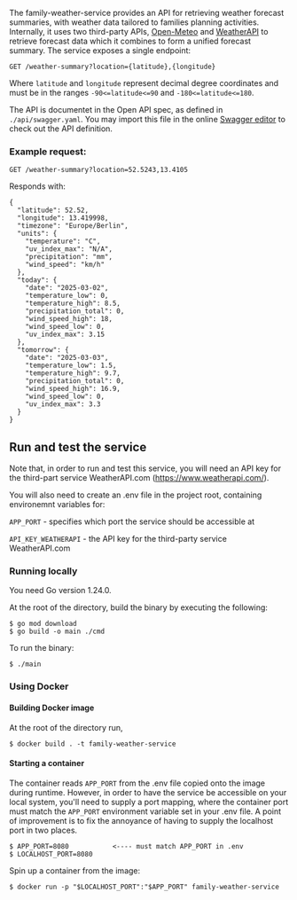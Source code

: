 The family-weather-service provides an API for retrieving weather forecast summaries, with weather data tailored to families planning activities. Internally, it uses two third-party APIs, [Open-Meteo](https://open-meteo.com/) and [WeatherAPI](https://www.weatherapi.com/) to retrieve forecast data which it combines to form a unified forecast summary. The service exposes a single endpoint:

```
GET /weather-summary?location={latitude},{longitude}
```
Where `latitude` and `longitude` represent decimal degree coordinates and must be in the ranges `-90<=latitude<=90` and `-180<=latitude<=180`.

The API is documentet in the Open API spec, as defined in `./api/swagger.yaml`. You may import this file in the online [Swagger editor](https://editor.swagger.io) to check out the API definition.


### Example request:

`GET /weather-summary?location=52.5243,13.4105`

Responds with:

```
{
  "latitude": 52.52,
  "longitude": 13.419998,
  "timezone": "Europe/Berlin",
  "units": {
    "temperature": "C",
    "uv_index_max": "N/A",
    "precipitation": "mm",
    "wind_speed": "km/h"
  },
  "today": {
    "date": "2025-03-02",
    "temperature_low": 0,
    "temperature_high": 8.5,
    "precipitation_total": 0,
    "wind_speed_high": 18,
    "wind_speed_low": 0,
    "uv_index_max": 3.15
  },
  "tomorrow": {
    "date": "2025-03-03",
    "temperature_low": 1.5,
    "temperature_high": 9.7,
    "precipitation_total": 0,
    "wind_speed_high": 16.9,
    "wind_speed_low": 0,
    "uv_index_max": 3.3
  }
}
```

## Run and test the service
Note that, in order to run and test this service, you will need an API key for the third-part service WeatherAPI.com (https://www.weatherapi.com/).

You will also need to create an .env file in the project root, containing environemnt variables for:

`APP_PORT` - specifies which port the service should be accessible at

`API_KEY_WEATHERAPI` - the API key for the third-party service WeatherAPI.com

### Running locally
You need Go version 1.24.0.

At the root of the directory, build the binary by executing the following:
```
$ go mod download
$ go build -o main ./cmd
```

To run the binary:
```
$ ./main
```


### Using Docker

#### Building Docker image
At the root of the directory run,
```
$ docker build . -t family-weather-service
```

#### Starting a container
The container reads `APP_PORT` from the .env file copied onto the image during runtime. 
However, in order to have the service be accessible on your local system, you'll need to 
supply a port mapping, where the container port must match the `APP_PORT` environment variable
set in your .env file. A point of improvement is to fix the annoyance of having to supply the localhost port in two places.
```
$ APP_PORT=8080           <---- must match APP_PORT in .env
$ LOCALHOST_PORT=8080
```
Spin up a container from the image:
```
$ docker run -p "$LOCALHOST_PORT":"$APP_PORT" family-weather-service
```